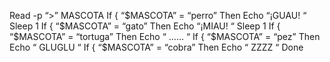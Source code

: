 Read -p “>” MASCOTA
If { “$MASCOTA”  = “perro” 
   Then
	Echo “¡GUAU! “
		Sleep 1
If { “$MASCOTA”  = “gato” 
   Then
	Echo “¡MIAU! “
		Sleep 1
If { “$MASCOTA”  = “tortuga” 
   Then
	Echo “ …… “
If { “$MASCOTA”  = “pez” 
   Then
	Echo “ GLUGLU “
If { “$MASCOTA”  = “cobra” 
   Then
	Echo “ ZZZZ “
Done
